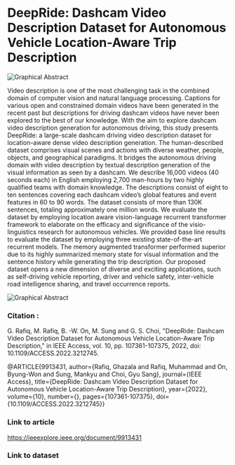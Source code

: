 # DeepRide: Dashcam Video Description Dataset for Autonomous Vehicle Location-Aware Trip Description

![Graphical Abstract](https://ieeexplore.ieee.org/ielx7/6287639/9668973/9913431/graphical_abstract/access-gagraphic-3212745.jpg)

Video description is one of the most challenging task in the combined domain of computer vision and natural language processing. Captions for various open and constrained domain videos have been generated in the recent past but descriptions for driving dashcam videos have never been explored to the best of our knowledge. With the aim to explore dashcam video description generation for autonomous driving, this study presents DeepRide: a large-scale dashcam driving video description dataset for location-aware dense video description generation. The human-described dataset comprises visual scenes and actions with diverse weather, people, objects, and geographical paradigms. It bridges the autonomous driving domain with video description by textual description generation of the visual information as seen by a dashcam. We describe 16,000 videos (40 seconds each) in English employing 2,700 man-hours by two highly qualified teams with domain knowledge. The descriptions consist of eight to ten sentences covering each dashcam video’s global features and event features in 60 to 90 words. The dataset consists of more than 130K sentences, totaling approximately one million words. We evaluate the dataset by employing location aware vision-language recurrent transformer framework to elaborate on the efficacy and significance of the visio-linguistics research for autonomous vehicles. We provided base line results to evaluate the dataset by employing three existing state-of-the-art recurrent models. The memory augmented transformer performed superior due to its highly summarized memory state for visual information and the sentence history while generating the trip description. Our proposed dataset opens a new dimension of diverse and exciting applications, such as self-driving vehicle reporting, driver and vehicle safety, inter-vehicle road intelligence sharing, and travel occurrence reports.

![Graphical Abstract](https://ieeexplore.ieee.org/mediastore_new/IEEE/content/media/6287639/9668973/9913431/rafiq13-3212745-large.gif)


### Citation : 
G. Rafiq, M. Rafiq, B. -W. On, M. Sung and G. S. Choi, "DeepRide: Dashcam Video Description Dataset for Autonomous Vehicle Location-Aware Trip Description," in IEEE Access, vol. 10, pp. 107361-107375, 2022, doi: 10.1109/ACCESS.2022.3212745.

@ARTICLE{9913431,  author={Rafiq, Ghazala and Rafiq, Muhammad and On, Byung-Won and Sung, Mankyu and Choi, Gyu Sang},  journal={IEEE Access},   title={DeepRide: Dashcam Video Description Dataset for Autonomous Vehicle Location-Aware Trip Description},   year={2022},  volume={10},  number={},  pages={107361-107375},  doi={10.1109/ACCESS.2022.3212745}}

### Link to article
https://ieeexplore.ieee.org/document/9913431

### Link to dataset


